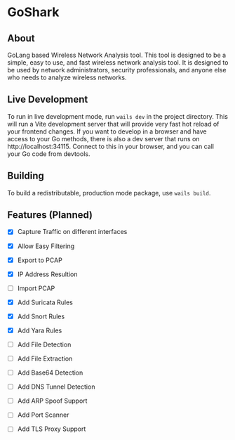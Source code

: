 # GoShark

## About

GoLang based Wireless Network Analysis tool. This tool is designed to be a simple, easy to use, and fast wireless network analysis tool. It is designed to be used by network administrators, security professionals, and anyone else who needs to analyze wireless networks.

## Live Development

To run in live development mode, run `wails dev` in the project directory. This will run a Vite development
server that will provide very fast hot reload of your frontend changes. If you want to develop in a browser
and have access to your Go methods, there is also a dev server that runs on http://localhost:34115. Connect
to this in your browser, and you can call your Go code from devtools.

## Building

To build a redistributable, production mode package, use `wails build`.

## Features (Planned)

- [x] Capture Traffic on different interfaces
- [x] Allow Easy Filtering
- [x] Export to PCAP
- [x] IP Address Resultion
- [ ] Import PCAP
- [x] Add Suricata Rules
- [x] Add Snort Rules
- [x] Add Yara Rules
- [ ] Add File Detection
- [ ] Add File Extraction
- [ ] Add Base64 Detection
- [ ] Add DNS Tunnel Detection
- [ ] Add ARP Spoof Support
- [ ] Add Port Scanner
- [ ] Add TLS Proxy Support


